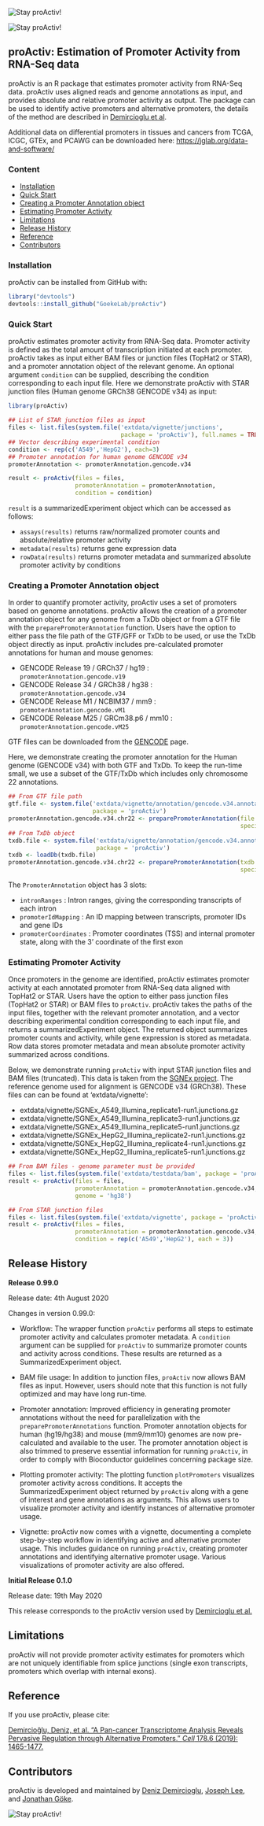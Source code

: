 
<!-- README.md is generated from README.Rmd. Please edit that file -->

![Stay proActiv\!](man/figures/proActiv_design.png)

![Stay proActiv\!](man/figures/proActiv_name.png)

## proActiv: Estimation of Promoter Activity from RNA-Seq data

<!-- badges: start -->

<!-- badges: end -->

proActiv is an R package that estimates promoter activity from RNA-Seq
data. proActiv uses aligned reads and genome annotations as input, and
provides absolute and relative promoter activity as output. The package
can be used to identify active promoters and alternative promoters, the
details of the method are described in [Demircioglu et al](#reference).

Additional data on differential promoters in tissues and cancers from
TCGA, ICGC, GTEx, and PCAWG can be downloaded here:
<https://jglab.org/data-and-software/>

### Content

  - [Installation](#installation)
  - [Quick Start](#quick-start)
  - [Creating a Promoter Annotation
    object](#creating-a-promoter-annotation-object)
  - [Estimating Promoter Activity](#estimating-promoter-activity)
  - [Limitations](#limitations)
  - [Release History](#release-history)
  - [Reference](#reference)
  - [Contributors](#contributors)

### Installation

proActiv can be installed from GitHub with:

``` r
library("devtools")
devtools::install_github("GoekeLab/proActiv")
```

### Quick Start

proActiv estimates promoter activity from RNA-Seq data. Promoter
activity is defined as the total amount of transcription initiated at
each promoter. proActiv takes as input either BAM files or junction
files (TopHat2 or STAR), and a promoter annotation object of the
relevant genome. An optional argument `condition` can be supplied,
describing the condition corresponding to each input file. Here we
demonstrate proActiv with STAR junction files (Human genome GRCh38
GENCODE v34) as input:

``` r
library(proActiv)

## List of STAR junction files as input
files <- list.files(system.file('extdata/vignette/junctions', 
                                package = 'proActiv'), full.names = TRUE)
## Vector describing experimental condition
condition <- rep(c('A549','HepG2'), each=3)
## Promoter annotation for human genome GENCODE v34
promoterAnnotation <- promoterAnnotation.gencode.v34

result <- proActiv(files = files, 
                   promoterAnnotation = promoterAnnotation,
                   condition = condition)
```

`result` is a summarizedExperiment object which can be accessed as
follows:

  - `assays(results)` returns raw/normalized promoter counts and
    absolute/relative promoter activity  
  - `metadata(results)` returns gene expression data  
  - `rowData(results)` returns promoter metadata and summarized absolute
    promoter activity by conditions

### Creating a Promoter Annotation object

In order to quantify promoter activity, proActiv uses a set of promoters
based on genome annotations. proActiv allows the creation of a promoter
annotation object for any genome from a TxDb object or from a GTF file
with the `preparePromoterAnnotation` function. Users have the option to
either pass the file path of the GTF/GFF or TxDb to be used, or use the
TxDb object directly as input. proActiv includes pre-calculated promoter
annotations for human and mouse genomes:

  - GENCODE Release 19 / GRCh37 / hg19 :
    `promoterAnnotation.gencode.v19`
  - GENCODE Release 34 / GRCh38 / hg38 :
    `promoterAnnotation.gencode.v34`
  - GENCODE Release M1 / NCBIM37 / mm9 :
    `promoterAnnotation.gencode.vM1`
  - GENCODE Release M25 / GRCm38.p6 / mm10 :
    `promoterAnnotation.gencode.vM25`

GTF files can be downloaded from the
[GENCODE](https://www.gencodegenes.org) page.

Here, we demonstrate creating the promoter annotation for the Human
genome (GENCODE v34) with both GTF and TxDb. To keep the run-time small,
we use a subset of the GTF/TxDb which includes only chromosome 22
annotations.

``` r
## From GTF file path
gtf.file <- system.file('extdata/vignette/annotation/gencode.v34.annotation.chr22.gtf.gz', 
                        package = 'proActiv')
promoterAnnotation.gencode.v34.chr22 <- preparePromoterAnnotation(file = gtf.file,
                                                                  species = 'Homo_sapiens')
## From TxDb object
txdb.file <- system.file('extdata/vignette/annotation/gencode.v34.annotation.chr22.sqlite', 
                         package = 'proActiv')
txdb <- loadDb(txdb.file)
promoterAnnotation.gencode.v34.chr22 <- preparePromoterAnnotation(txdb = txdb, 
                                                                  species = 'Homo_sapiens')
```

The `PromoterAnnotation` object has 3 slots:

  - `intronRanges` : Intron ranges, giving the corresponding transcripts
    of each intron
  - `promoterIdMapping` : An ID mapping between transcripts, promoter
    IDs and gene IDs  
  - `promoterCoordinates` : Promoter coordinates (TSS) and internal
    promoter state, along with the 3’ coordinate of the first exon

### Estimating Promoter Activity

Once promoters in the genome are identified, proActiv estimates promoter
activity at each annotated promoter from RNA-Seq data aligned with
TopHat2 or STAR. Users have the option to either pass junction files
(TopHat2 or STAR) or BAM files to `proActiv`. proActiv takes the paths
of the input files, together with the relevant promoter annotation, and
a vector describing experimental condition corresponding to each input
file, and returns a summarizedExperiment object. The returned object
summarizes promoter counts and activity, while gene expression is stored
as metadata. Row data stores promoter metadata and mean absolute
promoter activity summarized across conditions.

Below, we demonstrate running `proActiv` with input STAR junction files
and BAM files (truncated). This data is taken from the [SGNEx
project](https://github.com/GoekeLab/sg-nex-data). The reference genome
used for alignment is GENCODE v34 (GRCh38). These files can can be found
at ‘extdata/vignette’:

  - extdata/vignette/SGNEx\_A549\_Illumina\_replicate1-run1.junctions.gz
  - extdata/vignette/SGNEx\_A549\_Illumina\_replicate3-run1.junctions.gz
  - extdata/vignette/SGNEx\_A549\_Illumina\_replicate5-run1.junctions.gz
  - extdata/vignette/SGNEx\_HepG2\_Illumina\_replicate2-run1.junctions.gz
  - extdata/vignette/SGNEx\_HepG2\_Illumina\_replicate4-run1.junctions.gz
  - extdata/vignette/SGNEx\_HepG2\_Illumina\_replicate5-run1.junctions.gz

<!-- end list -->

``` r
## From BAM files - genome parameter must be provided
files <- list.files(system.file('extdata/testdata/bam', package = 'proActiv'), full.names = TRUE)
result <- proActiv(files = files, 
                   promoterAnnotation = promoterAnnotation.gencode.v34,
                   genome = 'hg38')

## From STAR junction files
files <- list.files(system.file('extdata/vignette', package = 'proActiv'), full.names = TRUE)
result <- proActiv(files = files, 
                   promoterAnnotation = promoterAnnotation.gencode.v34,
                   condition = rep(c('A549','HepG2'), each = 3))
```

## Release History

**Release 0.99.0**

Release date: 4th August 2020

Changes in version 0.99.0:

  - Workflow: The wrapper function `proActiv` performs all steps to
    estimate promoter activity and calculates promoter metadata. A
    `condition` argument can be supplied for `proActiv` to summarize
    promoter counts and activity across conditions. These results are
    returned as a SummarizedExperiment object.

  - BAM file usage: In addition to junction files, `proActiv` now allows
    BAM files as input. However, users should note that this function is
    not fully optimized and may have long run-time.

  - Promoter annotation: Improved efficiency in generating promoter
    annotations without the need for parallelization with the
    `preparePromoterAnnotations` function. Promoter annotation objects
    for human (hg19/hg38) and mouse (mm9/mm10) genomes are now
    pre-calculated and available to the user. The promoter annotation
    object is also trimmed to preserve essential information for running
    `proActiv`, in order to comply with Bioconductor guidelines
    concerning package size.

  - Plotting promoter activity: The plotting function `plotPromoters`
    visualizes promoter activity across conditions. It accepts the
    SummarizedExperiment object returned by `proActiv` along with a gene
    of interest and gene annotations as arguments. This allows users to
    visualize promoter activity and identify instances of alternative
    promoter usage.

  - Vignette: proActiv now comes with a vignette, documenting a complete
    step-by-step workflow in identifying active and alternative promoter
    usage. This includes guidance on running `proActiv`, creating
    promoter annotations and identifying alternative promoter usage.
    Various visualizations of promoter activity are also offered.

**Initial Release 0.1.0**

Release date: 19th May 2020

This release corresponds to the proActiv version used by [Demircioglu et
al.](#reference)

## Limitations

proActiv will not provide promoter activity estimates for promoters
which are not uniquely identifiable from splice junctions (single exon
transcripts, promoters which overlap with internal exons).

## Reference

If you use proActiv, please cite:

[Demircioğlu, Deniz, et al. “A Pan-cancer Transcriptome Analysis Reveals
Pervasive Regulation through Alternative Promoters.” *Cell* 178.6
(2019):
1465-1477.](https://www.cell.com/cell/fulltext/S0092-8674\(19\)30906-7)

## Contributors

proActiv is developed and maintained by [Deniz
Demircioglu](https://github.com/dnzdmrcgl), [Joseph
Lee](https://github.com/jleechung), and [Jonathan
Göke](https://github.com/jonathangoeke).

![Stay proActiv\!](man/figures/proActiv_logoName.png)

